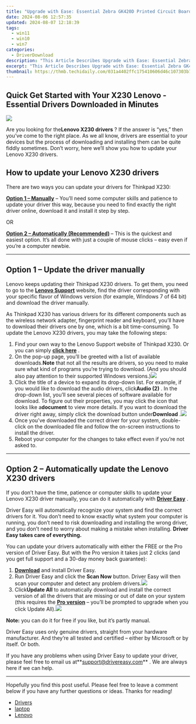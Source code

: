 ```yaml
---
title: "Upgrade with Ease: Essential Zebra GK420D Printed Circuit Board Drivers – Download Here"
date: 2024-08-06 12:57:35
updated: 2024-08-07 12:18:39
tags:
  - win11
  - win10
  - win7
categories:
  - DriverDownload
description: "This Article Describes Upgrade with Ease: Essential Zebra GK420D Printed Circuit Board Drivers – Download Here"
excerpt: "This Article Describes Upgrade with Ease: Essential Zebra GK420D Printed Circuit Board Drivers – Download Here"
thumbnail: https://thmb.techidaily.com/031a4402ffc175410606d46c107303b712eafaa4d65eb4fb68f4c0c322106dcd.jpg
---
```


## Quick Get Started with Your X230 Lenovo - Essential Drivers Downloaded in Minutes

![](https://images.drivereasy.com/wp-content/uploads/2019/06/image-636.png)

 Are you looking for the**Lenovo X230 drivers** ? If the answer is “yes,” then you’ve come to the right place. As we all know, drivers are essential to your devices but the process of downloading and installing them can be quite fiddly sometimes. Don’t worry, here we’ll show you how to update your Lenovo X230 drivers.

## How to update your Lenovo X230 drivers

There are two ways you can update your drivers for Thinkpad X230:

**[Option 1 – Manually](https://tools.techidaily.com/drivereasy/download/)**  – You’ll need some computer skills and patience to update your driver this way, because you need to find exactly the right driver online, download it and install it step by step.  

 OR  

**[Option 2 – Automatically (Recommended)](https://www.drivereasy.com/knowledge/download-x230-lenovo-drivers-quickly-easily/#option2) [](https://tools.techidaily.com/drivereasy/download/)**  – This is the quickest and easiest option. It’s all done with just a couple of mouse clicks – easy even if you’re a computer newbie.

---

## Option 1 – Update the driver manually

 Lenovo keeps updating their Thinkpad X230 drivers. To get them, you need to go to the **[Lenovo Support](https://shop-links.co/link/?exclusive=1&publisher_slug=itechdaily19598&url=https%3A%2F%2Fpcsupport.lenovo.com%2Fus%2Fen%2Fproducts%2Flaptops-and-netbooks%2Fthinkpad-x-series-laptops%2Fthinkpad-x230%2Fdownloads)**  website, find the driver corresponding with your specific flavor of Windows version (for example, Windows 7 of 64 bit) and download the driver manually.

 As Thinkpad X230 has various drivers for its different components such as the wireless network adapter, fingerprint reader and keyboard, you’ll have to download their drivers one by one, which is a bit time-consuming. To update the Lenovo X230 drivers, you may take the following steps:

1. Find your own way to the Lenovo Support website of Thinkpad X230\. Or you can simply **[click here](https://shop-links.co/link/?exclusive=1&publisher_slug=itechdaily19598&url=https%3A%2F%2Fpcsupport.lenovo.com%2Fus%2Fen%2Fproducts%2Flaptops-and-netbooks%2Fthinkpad-x-series-laptops%2Fthinkpad-x230%2Fdownloads)**  .
2. On the pop-up page, you’ll be greeted with a list of available downloads.**Note** that not all the results are drivers, so you need to make sure what kind of programs you’re trying to download. (And you should also pay attention to their supported Windows versions.)![](https://images.drivereasy.com/wp-content/uploads/2019/06/image-635.png)
3. Click the title of a device to expand its drop-down list. For example, if you would like to download the audio drivers, click**Audio (2)** . In the drop-down list, you’ll see several pieces of software available for download. To figure out their properties, you may click the icon that looks like a**document** to view more details. If you want to download the driver right away, simply click the download button under**Download** .![](https://images.drivereasy.com/wp-content/uploads/2019/06/image-637.png)
4. Once you’ve downloaded the correct driver for your system, double-click on the downloaded file and follow the on-screen instructions to install the driver.
5. Reboot your computer for the changes to take effect even if you’re not asked to.

---

## Option 2 – Automatically update the Lenovo X230 drivers

 If you don’t have the time, patience or computer skills to update your Lenovo X230 driver manually, you can do it automatically with **[Driver Easy](https://tools.techidaily.com/drivereasy/download/)**  .

 Driver Easy will automatically recognize your system and find the correct drivers for it. You don’t need to know exactly what system your computer is running, you don’t need to risk downloading and installing the wrong driver, and you don’t need to worry about making a mistake when installing. **Driver Easy takes care of everything.**

 You can update your drivers automatically with either the FREE or the Pro version of Driver Easy. But with the Pro version it takes just 2 clicks (and you get full support and a 30-day money back guarantee):

1. **[Download](https://tools.techidaily.com/drivereasy/download/)**  and install Driver Easy.
2. Run Driver Easy and click the **Scan Now** button. Driver Easy will then scan your computer and detect any problem drivers.![](https://images.drivereasy.com/wp-content/uploads/2019/06/image-439.png)
3. Click**Update All** to automatically download and install the correct version of all the drivers that are missing or out of date on your system (this requires the **[Pro version](https://tools.techidaily.com/drivereasy/download/)**  – you’ll be prompted to upgrade when you click Update All).![](https://images.drivereasy.com/wp-content/uploads/2019/06/image-629.png)

**Note:** you can do it for free if you like, but it’s partly manual.

 Driver Easy uses only genuine drivers, straight from your hardware manufacturer. And they’re all tested and certified – either by Microsoft or by itself. Or both.

 If you have any problems when using Driver Easy to update your driver, please feel free to email us at**<support@drivereasy.com>** . We are always here if we can help.

---

 Hopefully you find this post useful. Please feel free to leave a comment below if you have any further questions or ideas. Thanks for reading!

* [Drivers](https://tools.techidaily.com/drivereasy/download/)
* [laptop](https://tools.techidaily.com/drivereasy/download/)
* [Lenovo](https://tools.techidaily.com/drivereasy/download/)

<ins class="adsbygoogle"
     style="display:block"
     data-ad-format="autorelaxed"
     data-ad-client="ca-pub-7571918770474297"
     data-ad-slot="1223367746"></ins>



<ins class="adsbygoogle"
     style="display:block"
     data-ad-client="ca-pub-7571918770474297"
     data-ad-slot="8358498916"
     data-ad-format="auto"
     data-full-width-responsive="true"></ins>
